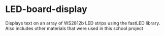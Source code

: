 # LED-board-display
Displays text on an array of WS2812b LED strips using the fastLED library. Also includes other materials that were used in this school project
